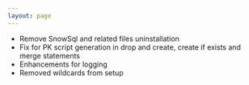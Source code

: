 ```yaml
---
layout: page
---
```


- Remove SnowSql and related files uninstallation
- Fix for PK script generation in drop and create, create if exists and merge statements
- Enhancements for logging
- Removed wildcards from setup